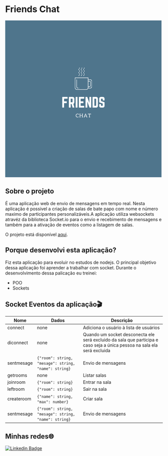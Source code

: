 # Friends Chat

<img src="./images/Friends.png" alt="logo">

## Sobre o projeto

É uma aplicação web de envio de mensagens em tempo real. Nesta aplicação é possivel a criação de salas de bate papo com nome e 
número maximo de participantes personalizáveis.A aplicação utiliza websockets atravéz da biblioteca Socket.io para o envio e 
recebimento de mensagens e também para a ativação de eventos como a listagem de salas.

O projeto está disponível [aqui](https://friendschat.netlify.app).

## Porque desenvolvi esta aplicação?

Fiz esta aplicação para evoluir no estudos de nodejs. O principal objetivo dessa aplicação foi aprender a trabalhar com socket. 
Durante o desenvolvimento dessa palicação eu treinei:

- POO
- Sockets

## Socket Eventos da aplicação🎬

|Nome       | Dados                                                    | Descrição                                     | 
|-----------|----------------------------------------------------------|-----------------------------------------------|
|connect    | none                                                     | Adiciona o usuário à lista de usuários        |
|diconnect  | none                                                     | Quando um socket desconecta ele será excluido da sala que participa e caso seja a única pessoa na sala ela será excluida |
|sentmesage | ```{"room": string, "mesage": string, "name": string}``` | Envio de mensagens                            |
|getrooms   | none                                                     | Listar salas                                  |
|joinroom   | ```{"room": string}```                                   | Entrar na sala                                |
|leftroom   | ```{"room": string}```                                   | Sair na sala                                  |
|createroom | ```{"name": string, "max": number}```                    | Criar sala                                    |
|sentmesage | ```{"room": string, "mesage": string, "name": string}``` | Envio de mensagens                            |

## Minhas redes🌐

[![Linkedin Badge](https://img.shields.io/badge/-Paulo%20Gabriel-0a66c2?style=flat-square&logo=Linkedin&logoColor=white&link=https://www.linkedin.com/in/paulo-gabriel-605687171/)](https://www.linkedin.com/in/paulo-gabriel-605687171/)
